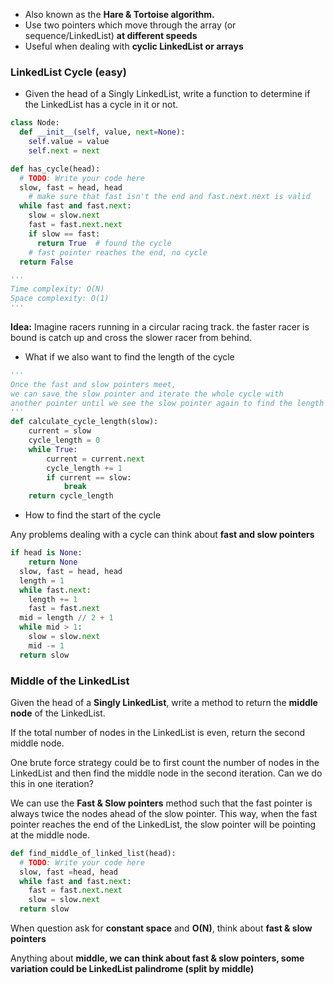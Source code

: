 - Also known as the **Hare & Tortoise algorithm.**
- Use two pointers which move through the array (or sequence/LinkedList) **at different speeds**
- Useful when dealing with **cyclic LinkedList or arrays**

### LinkedList Cycle (easy)

- Given the head of a Singly LinkedList, write a function to determine if the LinkedList has a cycle in it or not.

```python
class Node:
  def __init__(self, value, next=None):
    self.value = value
    self.next = next

def has_cycle(head):
  # TODO: Write your code here
  slow, fast = head, head
	# make sure that fast isn't the end and fast.next.next is valid
  while fast and fast.next:
    slow = slow.next
    fast = fast.next.next
    if slow == fast:
      return True  # found the cycle
	# fast pointer reaches the end, no cycle
  return False

'''
Time complexity: O(N)
Space complexity: O(1)
'''
```

**Idea:** Imagine racers running in a circular racing track. the faster racer is bound is catch up and cross the slower racer from behind.

- What if we also want to find the length of the cycle

```python
'''
Once the fast and slow pointers meet,
we can save the slow pointer and iterate the whole cycle with
another pointer until we see the slow pointer again to find the length
'''
def calculate_cycle_length(slow):
	current = slow
	cycle_length = 0
	while True:
		current = current.next
		cycle_length += 1
		if current == slow:
			break
	return cycle_length
```

- How to find the start of the cycle

Any problems dealing with a cycle can think about **fast and slow pointers**

```python
if head is None:
    return None
  slow, fast = head, head
  length = 1
  while fast.next:
    length += 1
    fast = fast.next
  mid = length // 2 + 1
  while mid > 1:
    slow = slow.next
    mid -= 1
  return slow
```

### Middle of the LinkedList

Given the head of a **Singly LinkedList**, write a method to return the **middle node** of the LinkedList.

If the total number of nodes in the LinkedList is even, return the second middle node.

One brute force strategy could be to first count the number of nodes in the LinkedList and then find the middle node in the second iteration. Can we do this in one iteration?

We can use the **Fast & Slow pointers** method such that the fast pointer is always twice the nodes ahead of the slow pointer. This way, when the fast pointer reaches the end of the LinkedList, the slow pointer will be pointing at the middle node.

```python
def find_middle_of_linked_list(head):
  # TODO: Write your code here
  slow, fast =head, head
  while fast and fast.next:
    fast = fast.next.next
    slow = slow.next
  return slow
```

When question ask for **constant space** and **O(N)**, think about **fast & slow pointers**

Anything about **middle, we can think about fast & slow pointers, some variation could be LinkedList palindrome (split by middle)**
